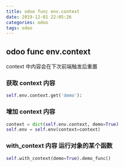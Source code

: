```yaml
---
title: odoo func env.context
date: 2019-12-01 22:05:26
categories: odoo
tags: odoo
---
```


## odoo func env.context

context 中内容会在下次前端触发后重置

### 获取 context 内容

```python
self.env.context.get('demo'):
```

### 增加 context 内容

```python
context = dict(self.env.context, demo=True)
self.env = self.env(context=context)
```

### with_context 内容 运行对象的某个函数

```python
self.with_context(demo=True).demo_func()
```
